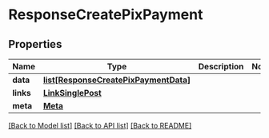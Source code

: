 # ResponseCreatePixPayment

## Properties
Name | Type | Description | Notes
------------ | ------------- | ------------- | -------------
**data** | [**list[ResponseCreatePixPaymentData]**](ResponseCreatePixPaymentData.md) |  | 
**links** | [**LinkSinglePost**](LinkSinglePost.md) |  | 
**meta** | [**Meta**](Meta.md) |  | 

[[Back to Model list]](../README.md#documentation-for-models) [[Back to API list]](../README.md#documentation-for-api-endpoints) [[Back to README]](../README.md)

